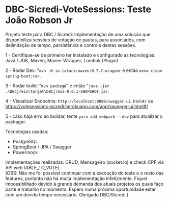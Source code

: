 # DBC-Sicredi-VoteSessions: Teste João Robson Jr
Projeto teste para DBC / Sicredi: Implementação de uma solução que disponibiliza sessões de votação de pautas, para associados, com delimitação de tempo, persistência e controle destas sessões.
        
1 - Certifique-se de primeiro ter instalado e configurado as tecnologias:
    Java / JDK, Maven, Maven-Wrapper, Lombok (Plugin).

2 - Rodar Dev: "`mvn -N io.takari:maven:0.7.7:wrapper` e então `mvnw clean spring-boot:run`. 

3 - Rodar build: "`mvn package`" e então "`java -jar .\DBCjreis\target\DBCjreis-0.0.1-SNAPSHOT.jar`.

4 - Visualizar Endpoints: `http://localhost:8080/swagger-ui.html#/` ou https://votesessions-sicredi.herokuapp.com/app/swagger-ui.html#/

5 - caso haja erro ao buildar, tente `yarn add webpack --dev` para atualizar o packager.

Tecnologias usadas:
* PostgreSQL
* SpringBoot / JPA / Swagger
* Powermock

 Implementações realizadas: CRUD, Mensageiro (socket.io) e check CPF via API web (ABLE_TO_VOTE).\
  (OBS: Não me foi possível continuar com a execução do teste e o resto das features, portanto não há muita implementação infelizmente. Fiquei impossibilitado devido à grande demanda dos atuais projetos os quais faço parte e trabalho no momento. Espero numa próxima oportunidade estar com um devido tempo necessário. Obrigado DBC/Sicredi.)
 
